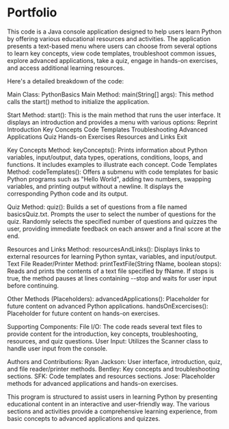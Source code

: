 # Portfolio
This code is a Java console application designed to help users learn Python by offering various educational resources and activities. The application presents a text-based menu where users can choose from several options to learn key concepts, view code templates, troubleshoot common issues, explore advanced applications, take a quiz, engage in hands-on exercises, and access additional learning resources.

Here's a detailed breakdown of the code:

Main Class: PythonBasics
Main Method:
main(String[] args): This method calls the start() method to initialize the application.

Start Method:
start(): This is the main method that runs the user interface. It displays an introduction and provides a menu with various options:
Reprint Introduction
Key Concepts
Code Templates
Troubleshooting
Advanced Applications
Quiz
Hands-on Exercises
Resources and Links
Exit

Key Concepts Method:
keyConcepts(): Prints information about Python variables, input/output, data types, operations, conditions, loops, and functions. It includes examples to illustrate each concept.
Code Templates Method:
codeTemplates(): Offers a submenu with code templates for basic Python programs such as "Hello World", adding two numbers, swapping variables, and printing output without a newline. It displays the corresponding Python code and its output.

Quiz Method:
quiz():
Builds a set of questions from a file named basicsQuiz.txt.
Prompts the user to select the number of questions for the quiz.
Randomly selects the specified number of questions and quizzes the user, providing immediate feedback on each answer and a final score at the end.

Resources and Links Method:
resourcesAndLinks(): Displays links to external resources for learning Python syntax, variables, and input/output.
Text File Reader/Printer Method:
printTextFile(String fName, boolean stops): Reads and prints the contents of a text file specified by fName. If stops is true, the method pauses at lines containing --stop and waits for user input before continuing.

Other Methods (Placeholders):
advancedApplications(): Placeholder for future content on advanced Python applications.
handsOnExcercises(): Placeholder for future content on hands-on exercises.

Supporting Components:
File I/O: The code reads several text files to provide content for the introduction, key concepts, troubleshooting, resources, and quiz questions.
User Input: Utilizes the Scanner class to handle user input from the console.

Authors and Contributions:
Ryan Jackson: User interface, introduction, quiz, and file reader/printer methods.
Bentley: Key concepts and troubleshooting sections.
SFK: Code templates and resources sections.
Jose: Placeholder methods for advanced applications and hands-on exercises.

This program is structured to assist users in learning Python by presenting educational content in an interactive and user-friendly way. The various sections and activities provide a comprehensive learning experience, from basic concepts to advanced applications and quizzes.
